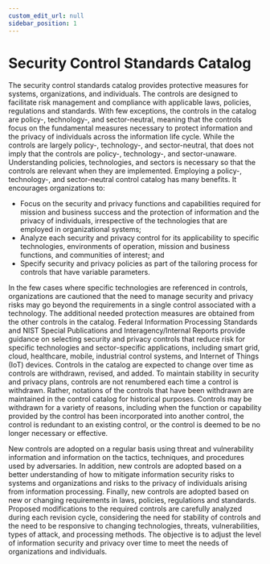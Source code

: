 ```yaml
---
custom_edit_url: null
sidebar_position: 1
---
```


# Security Control Standards Catalog

The security control standards catalog provides protective measures for systems, organizations, and
individuals. The controls are designed to facilitate risk management and compliance with applicable laws, policies,
regulations and standards. With few exceptions, the controls in the catalog are policy-, technology-, and
sector-neutral, meaning that the controls focus on the fundamental measures necessary to protect information and the
privacy of individuals across the information life cycle. While the controls are largely policy-, technology-, and
sector-neutral, that does not imply that the controls are policy-, technology-, and sector-unaware. Understanding
policies, technologies, and sectors is necessary so that the controls are relevant when they are implemented. Employing
a policy-, technology-, and sector-neutral control catalog has many benefits. It encourages organizations to: 

- Focus on the security and privacy functions and capabilities required for mission and business success and the
  protection of information and the privacy of individuals, irrespective of the technologies that are employed in
  organizational systems; 
- Analyze each security and privacy control for its applicability to specific technologies, environments of operation,
  mission and business functions, and communities of interest; and 
- Specify security and privacy policies as part of the tailoring process for controls that have variable parameters. 

In the few cases where specific technologies are referenced in controls, organizations are cautioned that the need to
manage security and privacy risks may go beyond the requirements in a single control associated with a technology. The
additional needed protection measures are obtained from the other controls in the catalog. Federal Information
Processing Standards and NIST Special Publications and Interagency/Internal Reports provide guidance on selecting
security and privacy controls that reduce risk for specific technologies and sector-specific applications, including
smart grid, cloud, healthcare, mobile, industrial control systems, and Internet of Things (IoT) devices. Controls in
the catalog are expected to change over time as controls are withdrawn, revised, and added. To maintain stability in
security and privacy plans, controls are not renumbered each time a control is withdrawn. Rather, notations of the
controls that have been withdrawn are maintained in the control catalog for historical purposes. Controls may be
withdrawn for a variety of reasons, including when the function or capability provided by the control has been
incorporated into another control, the control is redundant to an existing control, or the control is deemed to be no
longer necessary or effective. 

New controls are adopted on a regular basis using threat and vulnerability information and information on the tactics,
techniques, and procedures used by adversaries. In addition, new controls are adopted based on a better understanding
of how to mitigate information security risks to systems and organizations and risks to the privacy of individuals
arising from information processing. Finally, new controls are adopted based on new or changing requirements in laws,
policies, regulations and standards. Proposed modifications to the required controls are carefully analyzed during each
revision cycle, considering the need for stability of controls and the need to be responsive to changing technologies,
threats, vulnerabilities, types of attack, and processing methods. The objective is to adjust the level of information
security and privacy over time to meet the needs of organizations and individuals.